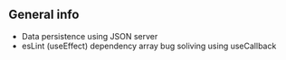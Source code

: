 
## General info
* Data persistence using JSON server
* esLint (useEffect) dependency array bug soliving using useCallback
